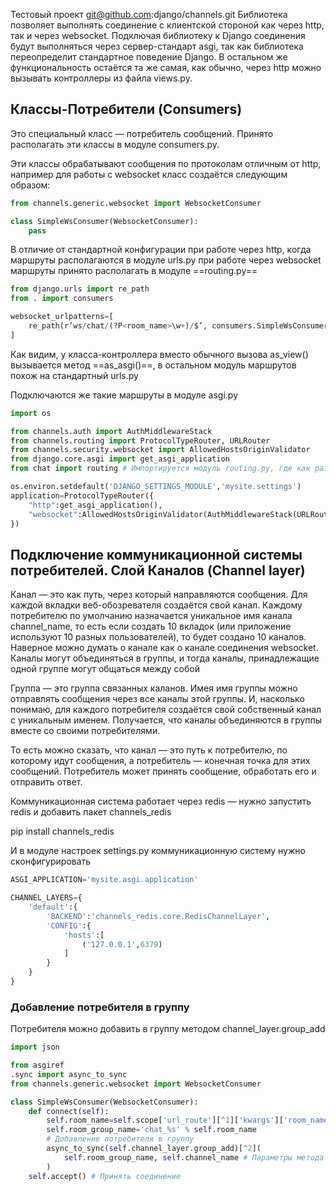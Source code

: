 Тестовый проект git@github.com:django/channels.git
Библиотека позволяет выполнять соединение с клиентской стороной как через http, так и через websocket. Подключая библиотеку к Django соединения будут выполняться через сервер-стандарт asgi, так как библиотека переопределит стандартное поведение Django. В остальном же функциональность остаётся та же самая, как обычно, через http можно вызывать контроллеры из файла views.py.

## **Классы-Потребители (Consumers)**

Это специальный класс — потребитель сообщений. Принято располагать эти классы в модуле consumers.py.

Эти классы обрабатывают сообщения по протоколам отличным от http, например для работы с websocket класс создаётся следующим образом:
```python
from channels.generic.websocket import WebsocketConsumer

class SimpleWsConsumer(WebsocketConsumer):
    pass
```
В отличие от стандартной конфигурации при работе через http, когда маршруты располагаются в модуле urls.py при работе через websocket маршруты принято располагать в модуле ==routing.py==
```python
from django.urls import re_path
from . import consumers

websocket_urlpatterns=[
    re_path(r’ws/chat/(?P<room_name>\w+)/$’, consumers.SimpleWsConsumer.as_asgi()), <= Тут
]
```
Как видим, у класса-контроллера вместо обычного вызова as_view() вызывается метод ==as_asgi()==, в остальном модуль маршрутов похож на стандартный urls.py

Подключаются же такие маршруты в модуле asgi.py
```python
import os

from channels.auth import AuthMiddlewareStack
from channels.routing import ProtocolTypeRouter, URLRouter
from channels.security.websocket import AllowedHostsOriginValidator
from django.core.asgi import get_asgi_application
from chat import routing # Импортируется модуль routing.py, где как раз и настроены маршруты websocket

os.environ.setdefault('DJANGO_SETTINGS_MODULE','mysite.settings')
application=ProtocolTypeRouter({
    "http":get_asgi_application(),
    "websocket":AllowedHostsOriginValidator(AuthMiddlewareStack(URLRouter(routing.websockets_urlpatterns)) # Передаётся список маршрутов из модуля routing.py)
})
```

## **Подключение коммуникационной системы потребителей. Слой Каналов (Channel layer)**

Канал — это как путь, через который направляются сообщения. Для каждой вкладки веб-обозревателя создаётся свой канал. Каждому потребителю по умолчанию назначается уникальное имя канала channel_name, то есть если создать 10 вкладок (или приложение используют 10 разных пользователей), то будет создано 10 каналов. Наверное можно думать о канале как о канале соединения websocket. Каналы могут объединяться в группы, и тогда каналы, принадлежащие одной группе могут общаться между собой

Группа — это группа связанных каланов. Имея имя группы можно отправлять сообщения через все каналы этой группы. И, насколько понимаю, для каждого потребителя создаётся свой собственный канал с уникальным именем. Получается, что каналы объединяются в группы вместе со своими потребителями.

То есть можно сказать, что канал — это путь к потребителю, по которому идут сообщения, а потребитель — конечная точка для этих сообщений. Потребитель может принять сообщение, обработать его и отправить ответ.

Коммуникационная система работает через redis — нужно запустить redis и добавить пакет channels_redis

pip install channels_redis

И в модуле настроек settings.py коммуникационную систему нужно сконфигурировать
```python
ASGI_APPLICATION='mysite.asgi.application'

CHANNEL_LAYERS={
    'default':{
        'BACKEND':'channels_redis.core.RedisChannelLayer',
        'CONFIG':{
            'hosts':[
                ('127.0.0.1',6379)
            ]
        }
    }
}
```

### **Добавление потребителя в группу**

Потребителя можно добавить в группу методом channel_layer.group_add  

```python
import json

from asgiref
.sync import async_to_sync
from channels.generic.websocket import WebsocketConsumer

class SimpleWsConsumer(WebsocketConsumer):
    def connect(self):
        self.room_name=self.scope['url_route'][^1]['kwargs']['room_name']
        self.room_group_name='chat_%s' % self.room_name
        # Добавление потребителя в группу
        async_to_sync(self.channel_layer.group_add)[^2](
            self.room_group_name, self.channel_name # Параметры метода channel_layer.group_add
        )
    self.accept() # Принять соединение
```
